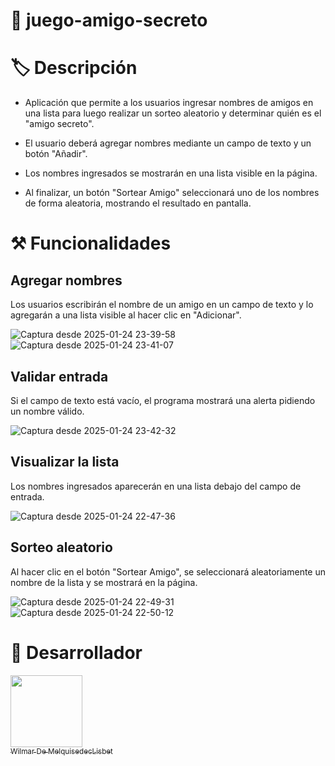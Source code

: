# 🎲 juego-amigo-secreto 

# 🏷️ Descripción
- Aplicación que permite a los usuarios ingresar nombres de amigos en una lista para luego realizar un sorteo aleatorio y determinar quién es el "amigo secreto".

- El usuario deberá agregar nombres mediante un campo de texto y un botón "Añadir". 

- Los nombres ingresados se mostrarán en una lista visible en la página.

- Al finalizar, un botón "Sortear Amigo" seleccionará uno de los nombres de forma aleatoria, mostrando el resultado en pantalla.

# ⚒️ Funcionalidades
## Agregar nombres
Los usuarios escribirán el nombre de un amigo en un campo de texto y lo agregarán a una lista visible al hacer clic en "Adicionar".

![Captura desde 2025-01-24 23-39-58](https://github.com/user-attachments/assets/4eeda27f-000c-4b86-9248-a66eedccba28)
![Captura desde 2025-01-24 23-41-07](https://github.com/user-attachments/assets/e2c4c7ea-8265-420c-b777-904cc5bcbea0)

## Validar entrada
Si el campo de texto está vacío, el programa mostrará una alerta pidiendo un nombre válido.

![Captura desde 2025-01-24 23-42-32](https://github.com/user-attachments/assets/9c3d4889-c35f-43b5-a70d-0641629de428)

## Visualizar la lista
Los nombres ingresados aparecerán en una lista debajo del campo de entrada.

![Captura desde 2025-01-24 22-47-36](https://github.com/user-attachments/assets/125e91c9-eeed-42e5-9c27-93590ef79a68)

## Sorteo aleatorio
Al hacer clic en el botón "Sortear Amigo", se seleccionará aleatoriamente un nombre de la lista y se mostrará en la página.

![Captura desde 2025-01-24 22-49-31](https://github.com/user-attachments/assets/67215095-99ab-4e47-bdd5-ba69e734658d)
![Captura desde 2025-01-24 22-50-12](https://github.com/user-attachments/assets/3cc69024-3805-4fda-b1cb-c5eacc5fa865)

# 🤵 Desarrollador
[<img src="https://github.com/user-attachments/assets/b1c94700-33f7-42e0-9d3a-322ab3580dcc" width=115><br><sub>Wilmar De MelquisedecLisbet</sub>](https://github.com/arleydemelquisedeclisbet)
